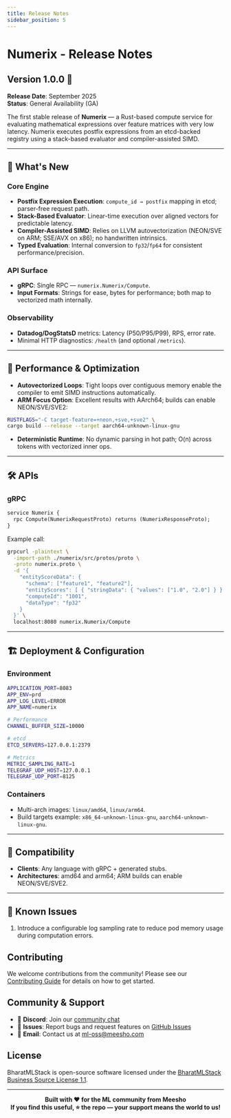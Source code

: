 ```yaml
---
title: Release Notes
sidebar_position: 5
---
```


# Numerix - Release Notes

## Version 1.0.0 🚀
**Release Date**: September 2025  
**Status**: General Availability (GA)

The first stable release of **Numerix** — a Rust-based compute service for evaluating mathematical expressions over feature matrices with very low latency. Numerix executes postfix expressions from an etcd-backed registry using a stack-based evaluator and compiler-assisted SIMD.

---

## 🎯 What's New

### Core Engine
- **Postfix Expression Execution**: `compute_id → postfix` mapping in etcd; parser-free request path.
- **Stack-Based Evaluator**: Linear-time execution over aligned vectors for predictable latency.
- **Compiler-Assisted SIMD**: Relies on LLVM autovectorization (NEON/SVE on ARM; SSE/AVX on x86); no handwritten intrinsics.
- **Typed Evaluation**: Internal conversion to `fp32`/`fp64` for consistent performance/precision.

### API Surface
- **gRPC**: Single RPC — `numerix.Numerix/Compute`.
- **Input Formats**: Strings for ease, bytes for performance; both map to vectorized math internally.

### Observability
- **Datadog/DogStatsD** metrics: Latency (P50/P95/P99), RPS, error rate.
- Minimal HTTP diagnostics: `/health` (and optional `/metrics`).

---

## 🚀 Performance & Optimization

- **Autovectorized Loops**: Tight loops over contiguous memory enable the compiler to emit SIMD instructions automatically.
- **ARM Focus Option**: Excellent results with AArch64; builds can enable NEON/SVE/SVE2:
```bash
RUSTFLAGS="-C target-feature=+neon,+sve,+sve2" \
cargo build --release --target aarch64-unknown-linux-gnu
```
- **Deterministic Runtime**: No dynamic parsing in hot path; O(n) across tokens with vectorized inner ops.

---

## 🛠️ APIs

### gRPC
```protobuf
service Numerix {
  rpc Compute(NumerixRequestProto) returns (NumerixResponseProto);
}
```

Example call:
```bash
grpcurl -plaintext \
  -import-path ./numerix/src/protos/proto \
  -proto numerix.proto \
  -d '{
    "entityScoreData": {
      "schema": ["feature1", "feature2"],
      "entityScores": [ { "stringData": { "values": ["1.0", "2.0"] } } ],
      "computeId": "1001",
      "dataType": "fp32"
    }
  }' \
  localhost:8080 numerix.Numerix/Compute
```

---

## 🏗️ Deployment & Configuration

### Environment
```bash
APPLICATION_PORT=8083
APP_ENV=prd
APP_LOG_LEVEL=ERROR
APP_NAME=numerix

# Performance
CHANNEL_BUFFER_SIZE=10000

# etcd
ETCD_SERVERS=127.0.0.1:2379

# Metrics
METRIC_SAMPLING_RATE=1
TELEGRAF_UDP_HOST=127.0.0.1
TELEGRAF_UDP_PORT=8125
```

### Containers
- Multi-arch images: `linux/amd64`, `linux/arm64`.
- Build targets example: `x86_64-unknown-linux-gnu`, `aarch64-unknown-linux-gnu`.

---

## 🔄 Compatibility

- **Clients**: Any language with gRPC + generated stubs.
- **Architectures**: amd64 and arm64; ARM builds can enable NEON/SVE/SVE2.

---

## 🐛 Known Issues

1. Introduce a configurable log sampling rate to reduce pod memory usage during computation errors.

## Contributing

We welcome contributions from the community! Please see our [Contributing Guide](https://github.com/Meesho/BharatMLStack/blob/main/CONTRIBUTING.md) for details on how to get started.

## Community & Support

- 💬 **Discord**: Join our [community chat](https://discord.gg/XkT7XsV2AU)
- 🐛 **Issues**: Report bugs and request features on [GitHub Issues](https://github.com/Meesho/BharatMLStack/issues)
- 📧 **Email**: Contact us at [ml-oss@meesho.com](mailto:ml-oss@meesho.com )

## License

BharatMLStack is open-source software licensed under the [BharatMLStack Business Source License 1.1](https://github.com/Meesho/BharatMLStack/blob/main/LICENSE.md).

---

<div align="center">
  <strong>Built with ❤️ for the ML community from Meesho</strong>
</div>
<div align="center">
  <strong>If you find this useful, ⭐️ the repo — your support means the world to us!</strong>
</div>



